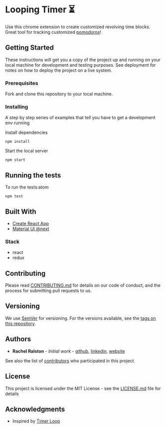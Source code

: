 # Looping Timer ⏳

Use this chrome extension to create customized revolving time blocks. Great tool for tracking customized [pomodoros](https://en.wikipedia.org/wiki/Pomodoro_Technique)!

## Getting Started

These instructions will get you a copy of the project up and running on your local machine for development and testing purposes. See deployment for notes on how to deploy the project on a live system.

### Prerequisites

Fork and clone this repository to your local machine.

### Installing

A step by step series of examples that tell you have to get a development env running

Install dependencies  
```
npm install
```

Start the local server  
```
npm start
```

<!-- End with an example of getting some data out of the system or using it for a little demo -->

## Running the tests

To run the tests:atom
```
npm test
```
<!-- Explain how to run the automated tests for this system

### Break down into end to end tests

Explain what these tests test and why

```
Give an example
```

### And coding style tests

Explain what these tests test and why

```
Give an example
``` -->

<!-- ## Deployment

Add additional notes about how to deploy this on a live system -->

## Built With

* [Create React App](https://github.com/facebookincubator/create-react-app/blob/master/packages/react-scripts/template/README.md)
* [Material UI @next](https://material-ui-next.com/)

### Stack
- react
- redux

## Contributing

Please read [CONTRIBUTING.md](#) for details on our code of conduct, and the process for submitting pull requests to us.

## Versioning

We use [SemVer](http://semver.org/) for versioning. For the versions available, see the [tags on this repository](https://github.com/your/project/tags).

## Authors

* **Rachel Ralston** - *Initial work* - [github](https://github.com/rachel-ftw),  [linkedin](http://www.linkedin.com/in/rachelralston), [website](http://www.rachelralston.com)

See also the list of [contributors](https://github.com/rachel-ftw/looping-timer/contributors) who participated in this project.

## License

This project is licensed under the MIT License - see the [LICENSE.md](LICENSE.md) file for details

## Acknowledgments

* Inspired by [Timer Loop](https://chrome.google.com/webstore/detail/timer-loop/mdkfiefeoimmobmhdimachkfcpkgahlc?hl=en)
